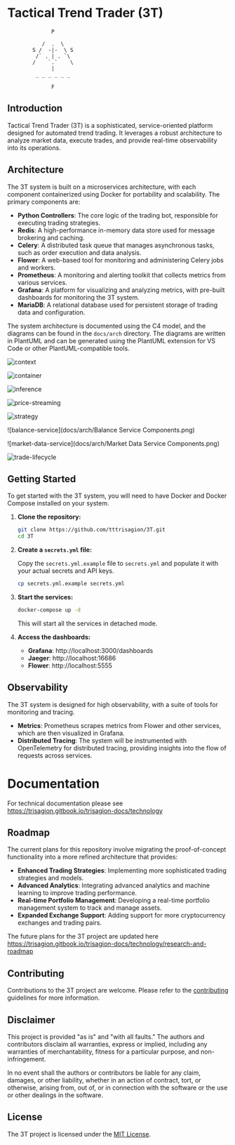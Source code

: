 # Tactical Trend Trader (3T)

```
              P

           /  .  \
        S /  -|-  \ S 
         /` . | . `\
        /    `.`    \
              |   
         _ _ _ _ _ _

              F
```

## Introduction

Tactical Trend Trader (3T) is a sophisticated, service-oriented platform designed for automated trend trading. It leverages a robust architecture to analyze market data, execute trades, and provide real-time observability into its operations.

## Architecture

The 3T system is built on a microservices architecture, with each component containerized using Docker for portability and scalability. The primary components are:

- **Python Controllers**: The core logic of the trading bot, responsible for executing trading strategies.
- **Redis**: A high-performance in-memory data store used for message brokering and caching.
- **Celery**: A distributed task queue that manages asynchronous tasks, such as order execution and data analysis.
- **Flower**: A web-based tool for monitoring and administering Celery jobs and workers.
- **Prometheus**: A monitoring and alerting toolkit that collects metrics from various services.
- **Grafana**: A platform for visualizing and analyzing metrics, with pre-built dashboards for monitoring the 3T system.
- **MariaDB**: A relational database used for persistent storage of trading data and configuration.

The system architecture is documented using the C4 model, and the diagrams can be found in the `docs/arch` directory. The diagrams are written in PlantUML and can be generated using the PlantUML extension for VS Code or other PlantUML-compatible tools.


![context](docs/arch/level-1-context.png)

![container](docs/arch/level-2-container.png)

![inference](docs/arch/level-3-inference.png)

![price-streaming](docs/arch/level-3-price-streaming.png)

![strategy](docs/arch/level-3-strategy-runner.png)

![balance-service](docs/arch/Balance Service Components.png)

![market-data-service](docs/arch/Market Data Service Components.png)

![trade-lifecycle](docs/arch/dynamic-trade-lifecycle.png)

## Getting Started

To get started with the 3T system, you will need to have Docker and Docker Compose installed on your system.

1. **Clone the repository:**

   ```bash
   git clone https://github.com/tttrisagion/3T.git
   cd 3T
   ```

2. **Create a `secrets.yml` file:**

   Copy the `secrets.yml.example` file to `secrets.yml` and populate it with your actual secrets and API keys.

   ```bash
   cp secrets.yml.example secrets.yml
   ```

3. **Start the services:**

   ```bash
   docker-compose up -d
   ```

   This will start all the services in detached mode.

4. **Access the dashboards:**

   - **Grafana**: http://localhost:3000/dashboards
   - **Jaeger**: http://localhost:16686
   - **Flower**: http://localhost:5555

## Observability

The 3T system is designed for high observability, with a suite of tools for monitoring and tracing.

- **Metrics**: Prometheus scrapes metrics from Flower and other services, which are then visualized in Grafana.
- **Distributed Tracing**: The system will be instrumented with OpenTelemetry for distributed tracing, providing insights into the flow of requests across services.

# Documentation

For technical documentation please see https://trisagion.gitbook.io/trisagion-docs/technology

## Roadmap

The current plans for this repository involve migrating the proof-of-concept functionality into a more refined architecture that provides:

- **Enhanced Trading Strategies**: Implementing more sophisticated trading strategies and models.
- **Advanced Analytics**: Integrating advanced analytics and machine learning to improve trading performance.
- **Real-time Portfolio Management**: Developing a real-time portfolio management system to track and manage assets.
- **Expanded Exchange Support**: Adding support for more cryptocurrency exchanges and trading pairs.

The future plans for the 3T project are updated here https://trisagion.gitbook.io/trisagion-docs/technology/research-and-roadmap

## Contributing

Contributions to the 3T project are welcome. Please refer to the [contributing](https://github.com/tttrisagion/3T/blob/main/CONTRIBUTING.md) guidelines for more information.

## Disclaimer

This project is provided "as is" and "with all faults." The authors and contributors disclaim all warranties, express or implied, including any warranties of merchantability, fitness for a particular purpose, and non-infringement.

In no event shall the authors or contributors be liable for any claim, damages, or other liability, whether in an action of contract, tort, or otherwise, arising from, out of, or in connection with the software or the use or other dealings in the software.

## License

The 3T project is licensed under the [MIT License](https://github.com/tttrisagion/3T/blob/main/LICENSE).
